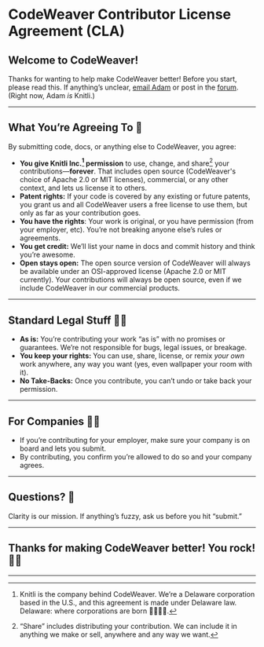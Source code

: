 # CodeWeaver Contributor License Agreement (CLA)

## Welcome to CodeWeaver!

Thanks for wanting to help make CodeWeaver better! Before you start, please read this. If anything’s unclear, [email Adam](mailto:adam@knit.li) or post in the [forum](https://github.com/knitli/code-weaver-mcp/discussions). (Right now, Adam *is* Knitli.)

---

## What You’re Agreeing To 📝

By submitting code, docs, or anything else to CodeWeaver, you agree:

- **You give Knitli Inc.[^1] permission** to use, change, and share[^2] your contributions—**forever**. That includes open source (CodeWeaver's choice of Apache 2.0 or MIT licenses), commercial, or any other context, and lets us license it to others.
- **Patent rights:** If your code is covered by any existing or future patents, you grant us and all CodeWeaver users a free license to use them, but only as far as your contribution goes.
- **You have the rights**: Your work is original, or you have permission (from your employer, etc). You’re not breaking anyone else’s rules or agreements.
- **You get credit:** We’ll list your name in docs and commit history and think you’re awesome.
- **Open stays open:** The open source version of CodeWeaver will always be available under an OSI-approved license (Apache 2.0 or MIT currently). Your contributions will always be open source, even if we include CodeWeaver in our commercial products.

---

## Standard Legal Stuff 👩‍⚖️

- **As is:** You’re contributing your work “as is” with no promises or guarantees. We’re not responsible for bugs, legal issues, or breakage.
- **You keep your rights:** You can use, share, license, or remix *your own* work anywhere, any way you want (yes, even wallpaper your room with it).
- **No Take-Backs:** Once you contribute, you can’t undo or take back your permission.

---

## For Companies 💼🏢

- If you’re contributing for your employer, make sure your company is on board and lets you submit.
- By contributing, you confirm you’re allowed to do so and your company agrees.

---

## Questions? 🤔

Clarity is our mission. If anything’s fuzzy, ask us before you hit “submit.”

---

## Thanks for making CodeWeaver better! You rock! 🎸✨

---

[^1]: Knitli is the company behind CodeWeaver. We’re a Delaware corporation based in the U.S., and this agreement is made under Delaware law. Delaware: where corporations are born 👶🍼🧒🏢.
[^2]: “Share” includes distributing your contribution. We can include it in anything we make or sell, anywhere and any way we want.